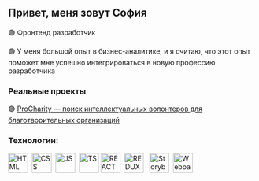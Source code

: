 ## Привет, меня зовут София
🟣 Фронтенд разработчик

🟣 У меня большой опыт в бизнес-аналитике, и я считаю, что этот опыт поможет мне успешно интегрироваться в новую профессию разработчика

### Реальные проекты
🟣 <a href = "https://procharity.ru/">ProCharity — поиск интеллектуальных волонтеров для благотворительных организаций</a> <br>

### Технологии:
<img src="https://cdn.jsdelivr.net/gh/devicons/devicon@latest/icons/html5/html5-original.svg" title='HTML' width='40' height='40'/>&nbsp;
<img src="https://cdn.jsdelivr.net/gh/devicons/devicon@latest/icons/css3/css3-original.svg" title='CSS' width='40' height='40'/>&nbsp;
<img src="https://cdn.jsdelivr.net/gh/devicons/devicon@latest/icons/javascript/javascript-original.svg" title='JS' width='40' height='40'/>&nbsp;
<img src="https://cdn.jsdelivr.net/gh/devicons/devicon@latest/icons/typescript/typescript-original.svg" title='TS' width='40' height='40'/>
<img src="https://cdn.jsdelivr.net/gh/devicons/devicon@latest/icons/react/react-original.svg" title='REACT' width='40' height='40'/>&nbsp;
<img src="https://cdn.jsdelivr.net/gh/devicons/devicon@latest/icons/redux/redux-original.svg" title='REDUX' width='40' height='40'/>&nbsp;&nbsp;
<img src="https://cdn.jsdelivr.net/gh/devicons/devicon@latest/icons/storybook/storybook-original.svg" title='Storybook' width='40' height='40'/>&nbsp;
<img src="https://cdn.jsdelivr.net/gh/devicons/devicon@latest/icons/webpack/webpack-original.svg" title='Webpack' width='40' height='40'/>&nbsp;
